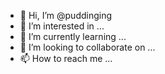 - 👋 Hi, I’m @puddinging
- 👀 I’m interested in ...
- 🌱 I’m currently learning ...
- 💞️ I’m looking to collaborate on ...
- 📫 How to reach me ...

<!---
puddinging/puddinging is a ✨ special ✨ repository because its `README.md` (this file) appears on your GitHub profile.
You can click the Preview link to take a look at your changes.
--->
